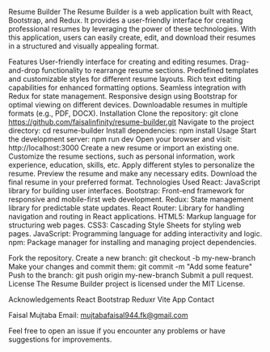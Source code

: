 Resume Builder
The Resume Builder is a web application built with React, Bootstrap, and Redux. It provides a user-friendly interface for creating professional resumes by leveraging the power of these technologies. With this application, users can easily create, edit, and download their resumes in a structured and visually appealing format.

Features
User-friendly interface for creating and editing resumes.
Drag-and-drop functionality to rearrange resume sections.
Predefined templates and customizable styles for different resume layouts.
Rich text editing capabilities for enhanced formatting options.
Seamless integration with Redux for state management.
Responsive design using Bootstrap for optimal viewing on different devices.
Downloadable resumes in multiple formats (e.g., PDF, DOCX).
Installation
Clone the repository: git clone https://github.com/faisalinfinity/resume-builder.git
Navigate to the project directory: cd resume-builder
Install dependencies: npm install
Usage
Start the development server: npm run dev
Open your browser and visit: http://localhost:3000
Create a new resume or import an existing one.
Customize the resume sections, such as personal information, work experience, education, skills, etc.
Apply different styles to personalize the resume.
Preview the resume and make any necessary edits.
Download the final resume in your preferred format.
Technologies Used
React: JavaScript library for building user interfaces.
Bootstrap: Front-end framework for responsive and mobile-first web development.
Redux: State management library for predictable state updates.
React Router: Library for handling navigation and routing in React applications.
HTML5: Markup language for structuring web pages.
CSS3: Cascading Style Sheets for styling web pages.
JavaScript: Programming language for adding interactivity and logic.
npm: Package manager for installing and managing project dependencies.


Fork the repository.
Create a new branch: git checkout -b my-new-branch
Make your changes and commit them: git commit -m "Add some feature"
Push to the branch: git push origin my-new-branch
Submit a pull request.
License
The Resume Builder project is licensed under the MIT License.

Acknowledgements
React
Bootstrap
Reduxr
Vite App
Contact

Faisal Mujtaba
Email: mujtabafaisal944.fk@gmail.com

Feel free to open an issue if you encounter any problems or have suggestions for improvements.
